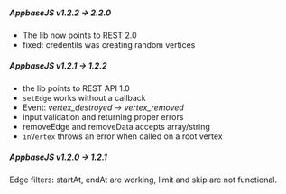 ##### AppbaseJS v1.2.2 -> 2.2.0
- The lib now points to REST 2.0
- fixed: credentils was creating random vertices

##### AppbaseJS v1.2.1 -> 1.2.2
- the lib points to REST API 1.0
- `setEdge` works without a callback
- Event: _vertex_destroyed_ -> _vertex_removed_
- input validation and returning proper errors
- removeEdge and removeData accepts array/string
- `inVertex` throws an error when called on a root vertex

##### AppbaseJS v1.2.0 -> 1.2.1
Edge filters: startAt, endAt are working, limit and skip are not functional.
